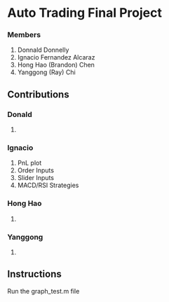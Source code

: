 # Auto Trading Final Project
### Members
  1. Donnald Donnelly
  2. Ignacio Fernandez Alcaraz
  3. Hong Hao (Brandon) Chen
  4. Yanggong (Ray) Chi
## Contributions
### Donald
  1. 
### Ignacio
  1. PnL plot
  2. Order Inputs
  3. Slider Inputs
  4. MACD/RSI Strategies
### Hong Hao
  1. 
### Yanggong
  1. 
## Instructions
Run the graph_test.m file
